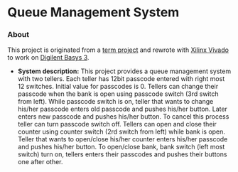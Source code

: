 # Queue Management System
### About
This project is originated from a [term project](https://suoglu.github.io/misc/other/Term_Project_Fall_2015-2016+v.1.pdf) and rewrote with [Xilinx Vivado](http://www.xilinx.com/products/design-tools/vivado.html) to work on [Digilent Basys 3](https://reference.digilentinc.com/reference/programmable-logic/basys-3/reference-manual).

* **System description:**
This project provides a queue management system with two tellers. Each teller has 12bit passcode entered with right most 12 switches. Initial value for passcodes is 0. Tellers can change their passcode when the bank is open using passcode switch (3rd switch from left). While passcode switch is on, teller that wants to change his/her passcode enters old passcode and pushes his/her button. Later enters new passcode and pushes his/her button. To cancel this process teller can turn passcode switch off. Tellers can open and close their counter using counter switch (2rd switch from left) while bank is open. Teller that wants to open/close his/her counter enters his/her passcode and pushes his/her button. To open/close bank, bank switch (left most switch) turn on, tellers enters their passcodes and pushes their buttons one after other.
